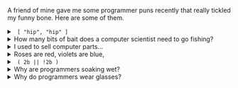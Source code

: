 A friend of mine gave me some programmer puns recently that really tickled my funny bone.
Here are some of them.

<details>
  <summary>
    <code> [ "hip", "hip" ] </code>
  </summary>
  Hip hip, array! 
</details>

<details>
  <summary>
    How many bits of bait does a computer scientist need to go fishing?
  </summary>
  At least 8, or else the fish won't byte.
</details>

<details>
  <summary>
    I used to sell computer parts...
  </summary>
  ...but then I lost my drive
</details>

<details>
  <summary>
    Roses are red, violets are blue,
  </summary>
  Unexpected <code>{</code> on line 32
</details>

<details>
  <summary>
    <code> ( 2b || !2b ) </code>
  </summary>
  That is the expression.
</details>

<details>
  <summary>
    Why are programmers soaking wet?
  </summary>
  Because they work below C-level.
</details>

<details>
  <summary>
    Why do programmers wear glasses? 
  </summary>
  So they can C#.
</details>
